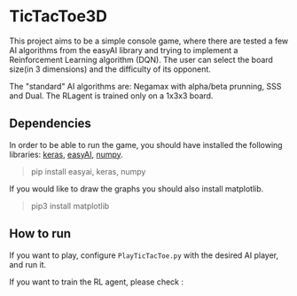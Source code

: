 # TicTacToe3D

This project aims to be a simple console game, where there are tested a few AI algorithms from the easyAI library and trying to implement a Reinforcement Learning algorithm (DQN). The user can select the board size(in 3 dimensions) and the difficulty of its opponent.

The "standard" AI algorithms are: Negamax with alpha/beta prunning, SSS and Dual.
The RLagent is trained only on a 1x3x3 board.

## Dependencies
In order to be able to run the game, you should have installed the following libraries: [keras][keras link], [easyAI][easyai link], [numpy][numpy link].
> pip install easyai, keras, numpy

If you would like to draw the graphs you should also install matplotlib.
> pip3 install matplotlib

## How to run

If you want to play, configure `PlayTicTacToe.py` with the desired AI player,  and run it.

If you want to train the RL agent, please check :

##

[keras link]: http://www.keras.io
[easyai link]: https://github.com/Zulko/easyAI
[numpy link]: http://www.numpy.org/
[matplotlib link]: https://matplotlib.org/
